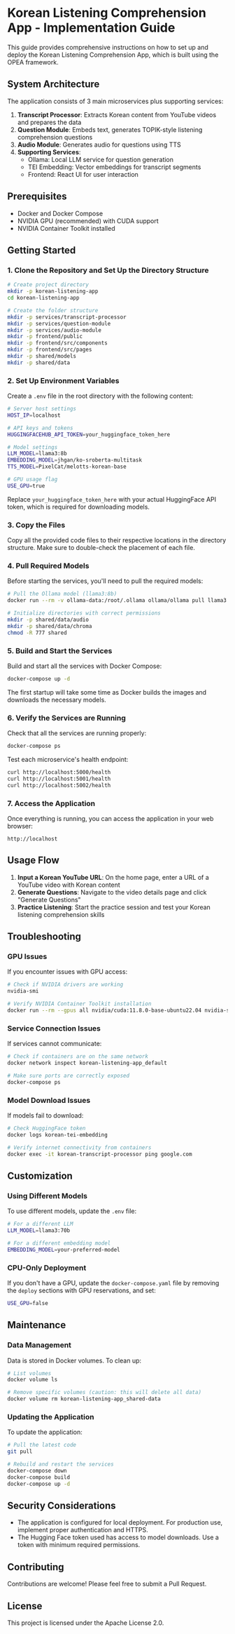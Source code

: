 # Korean Listening Comprehension App - Implementation Guide

This guide provides comprehensive instructions on how to set up and deploy the Korean Listening Comprehension App, which is built using the OPEA framework.

## System Architecture

The application consists of 3 main microservices plus supporting services:

1. **Transcript Processor**: Extracts Korean content from YouTube videos and prepares the data
2. **Question Module**: Embeds text, generates TOPIK-style listening comprehension questions
3. **Audio Module**: Generates audio for questions using TTS
4. **Supporting Services**:
   - Ollama: Local LLM service for question generation
   - TEI Embedding: Vector embeddings for transcript segments
   - Frontend: React UI for user interaction

## Prerequisites

- Docker and Docker Compose
- NVIDIA GPU (recommended) with CUDA support
- NVIDIA Container Toolkit installed

## Getting Started

### 1. Clone the Repository and Set Up the Directory Structure

```bash
# Create project directory
mkdir -p korean-listening-app
cd korean-listening-app

# Create the folder structure
mkdir -p services/transcript-processor
mkdir -p services/question-module
mkdir -p services/audio-module
mkdir -p frontend/public
mkdir -p frontend/src/components
mkdir -p frontend/src/pages
mkdir -p shared/models
mkdir -p shared/data
```

### 2. Set Up Environment Variables

Create a `.env` file in the root directory with the following content:

```bash
# Server host settings
HOST_IP=localhost

# API keys and tokens
HUGGINGFACEHUB_API_TOKEN=your_huggingface_token_here

# Model settings
LLM_MODEL=llama3:8b
EMBEDDING_MODEL=jhgan/ko-sroberta-multitask
TTS_MODEL=PixelCat/melotts-korean-base

# GPU usage flag
USE_GPU=true
```

Replace `your_huggingface_token_here` with your actual HuggingFace API token, which is required for downloading models.

### 3. Copy the Files

Copy all the provided code files to their respective locations in the directory structure. Make sure to double-check the placement of each file.

### 4. Pull Required Models

Before starting the services, you'll need to pull the required models:

```bash
# Pull the Ollama model (llama3:8b)
docker run --rm -v ollama-data:/root/.ollama ollama/ollama pull llama3:8b

# Initialize directories with correct permissions
mkdir -p shared/data/audio
mkdir -p shared/data/chroma
chmod -R 777 shared
```

### 5. Build and Start the Services

Build and start all the services with Docker Compose:

```bash
docker-compose up -d
```

The first startup will take some time as Docker builds the images and downloads the necessary models.

### 6. Verify the Services are Running

Check that all the services are running properly:

```bash
docker-compose ps
```

Test each microservice's health endpoint:

```bash
curl http://localhost:5000/health
curl http://localhost:5001/health
curl http://localhost:5002/health
```

### 7. Access the Application

Once everything is running, you can access the application in your web browser:

```
http://localhost
```

## Usage Flow

1. **Input a Korean YouTube URL**: On the home page, enter a URL of a YouTube video with Korean content
2. **Generate Questions**: Navigate to the video details page and click "Generate Questions"
3. **Practice Listening**: Start the practice session and test your Korean listening comprehension skills

## Troubleshooting

### GPU Issues

If you encounter issues with GPU access:

```bash
# Check if NVIDIA drivers are working
nvidia-smi

# Verify NVIDIA Container Toolkit installation
docker run --rm --gpus all nvidia/cuda:11.8.0-base-ubuntu22.04 nvidia-smi
```

### Service Connection Issues

If services cannot communicate:

```bash
# Check if containers are on the same network
docker network inspect korean-listening-app_default

# Make sure ports are correctly exposed
docker-compose ps
```

### Model Download Issues

If models fail to download:

```bash
# Check HuggingFace token
docker logs korean-tei-embedding

# Verify internet connectivity from containers
docker exec -it korean-transcript-processor ping google.com
```

## Customization

### Using Different Models

To use different models, update the `.env` file:

```bash
# For a different LLM
LLM_MODEL=llama3:70b

# For a different embedding model
EMBEDDING_MODEL=your-preferred-model
```

### CPU-Only Deployment

If you don't have a GPU, update the `docker-compose.yaml` file by removing the `deploy` sections with GPU reservations, and set:

```bash
USE_GPU=false
```

## Maintenance

### Data Management

Data is stored in Docker volumes. To clean up:

```bash
# List volumes
docker volume ls

# Remove specific volumes (caution: this will delete all data)
docker volume rm korean-listening-app_shared-data
```

### Updating the Application

To update the application:

```bash
# Pull the latest code
git pull

# Rebuild and restart the services
docker-compose down
docker-compose build
docker-compose up -d
```

## Security Considerations

- The application is configured for local deployment. For production use, implement proper authentication and HTTPS.
- The Hugging Face token used has access to model downloads. Use a token with minimum required permissions.

## Contributing

Contributions are welcome! Please feel free to submit a Pull Request.

## License

This project is licensed under the Apache License 2.0.
